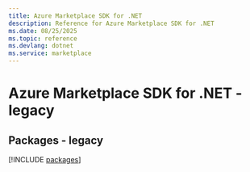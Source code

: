 ```yaml
---
title: Azure Marketplace SDK for .NET
description: Reference for Azure Marketplace SDK for .NET
ms.date: 08/25/2025
ms.topic: reference
ms.devlang: dotnet
ms.service: marketplace
---
```

# Azure Marketplace SDK for .NET - legacy
## Packages - legacy
[!INCLUDE [packages](marketplace-index.md)]